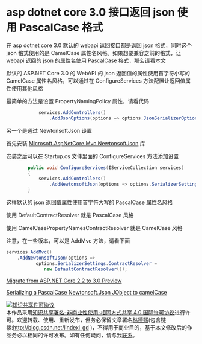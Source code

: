 
# asp dotnet core 3.0 接口返回 json 使用 PascalCase 格式

在 asp dotnet core 3.0 默认的 webapi 返回接口都是返回 json 格式，同时这个 json 格式使用的是 CamelCase 属性名风格。如果想要兼容之前的格式，让 webapi 返回的 json 的属性名使用 PascalCase 格式，那么请看本文

<!--more-->


<!-- csdn -->

默认的 ASP.NET Core 3.0 的 WebAPI 的 json 返回值的属性使用首字符小写的 CamelCase 属性名风格，可以通过在 ConfigureServices 方法配置让返回值属性使用其他风格

最简单的方法是设置 PropertyNamingPolicy 属性，请看代码

```csharp
            services.AddControllers()
                .AddJsonOptions(options => options.JsonSerializerOptions.PropertyNamingPolicy = null);
```

另一个是通过 NewtonsoftJson 设置

首先安装 [Microsoft.AspNetCore.Mvc.NewtonsoftJson](https://nuget.org/packages/Microsoft.AspNetCore.Mvc.NewtonsoftJson) 库

安装之后可以在 Startup.cs 文件里面的 ConfigureServices 方法添加设置

```csharp
        public void ConfigureServices(IServiceCollection services)
        {
            services.AddControllers()
                .AddNewtonsoftJson(options => options.SerializerSettings.ContractResolver = new DefaultContractResolver() { NamingStrategy = new DefaultNamingStrategy() });
        }
```

这样默认的 json 返回值属性使用首字符大写的 PascalCase 属性名风格

使用 DefaultContractResolver 就是 PascalCase 风格

使用 CamelCasePropertyNamesContractResolver 就是 CamelCase 风格

注意，在一些版本，可以是 AddMvc 方法，请看下面

```csharp
services.AddMvc()
    .AddNewtonsoftJson(options =>
           options.SerializerSettings.ContractResolver =
              new DefaultContractResolver());
```

[Migrate from ASP.NET Core 2.2 to 3.0 Preview](https://docs.microsoft.com/en-us/aspnet/core/migration/22-to-30?view=aspnetcore-2.2&tabs=visual-studio )

[Serializing a PascalCase Newtonsoft.Json JObject to camelCase](https://andrewlock.net/serializing-a-pascalcase-newtonsoft-json-jobject-to-camelcase/ )





<a rel="license" href="http://creativecommons.org/licenses/by-nc-sa/4.0/"><img alt="知识共享许可协议" style="border-width:0" src="https://licensebuttons.net/l/by-nc-sa/4.0/88x31.png" /></a><br />本作品采用<a rel="license" href="http://creativecommons.org/licenses/by-nc-sa/4.0/">知识共享署名-非商业性使用-相同方式共享 4.0 国际许可协议</a>进行许可。欢迎转载、使用、重新发布，但务必保留文章署名[林德熙](http://blog.csdn.net/lindexi_gd)(包含链接:http://blog.csdn.net/lindexi_gd )，不得用于商业目的，基于本文修改后的作品务必以相同的许可发布。如有任何疑问，请与我[联系](mailto:lindexi_gd@163.com)。